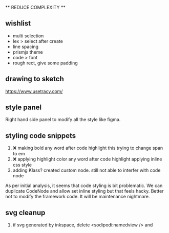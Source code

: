 ** REDUCE COMPLEXITY **

## wishlist

- multi selection
- lex > select after create
- line spacing
- prismjs theme
- code > font
- rough rect, give some padding

## drawing to sketch

https://www.usetracy.com/

## style panel

Right hand side panel to modify all the style like figma.

## styling code snippets

1. ❌ making bold any word after code highlight
   this trying to change span to em
2. ❌ applying highlight color any word after code highlight
   applying inline css style
3. adding Klass?
   created custom node. still not able to interfer with code node

As per initial analysis, it seems that code styling is bit problematic. We can duplicate CodeNode and allow set inline styling but that feels hacky.
Better not to modify the framework code. It will be maintenance nightmare.

## svg cleanup

1. if svg generated by inkspace, delete <sodipodi:namedview /> and <defs />
